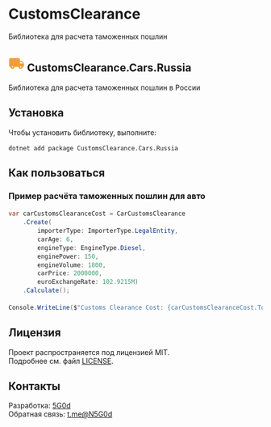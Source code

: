 # CustomsClearance

Библиотека для расчета таможенных пошлин

## <img alt="EF" src="./logo/custom-clearance-cars-logo.png" width="32"/> CustomsClearance.Cars.Russia

Библиотека для расчета таможенных пошлин в России

## Установка

Чтобы установить библиотеку, выполните:

```shell
dotnet add package CustomsClearance.Cars.Russia
```

## Как пользоваться

### Пример расчёта таможенных пошлин для авто

```csharp
var carCustomsClearanceCost = CarCustomsClearance
    .Create(
        importerType: ImporterType.LegalEntity, 
        carAge: 6, 
        engineType: EngineType.Diesel, 
        enginePower: 150, 
        engineVolume: 1800, 
        carPrice: 2000000, 
        euroExchangeRate: 102.9215M)
    .Calculate();

Console.WriteLine($"Customs Clearance Cost: {carCustomsClearanceCost.Total}");
```

## Лицензия

Проект распространяется под лицензией MIT.  
Подробнее см. файл [LICENSE](LICENSE).

## Контакты

Разработка: [5G0d](https://github.com/5G0D)  
Обратная связь: [t.me@N5G0d](https://t.me/n5g0d)  